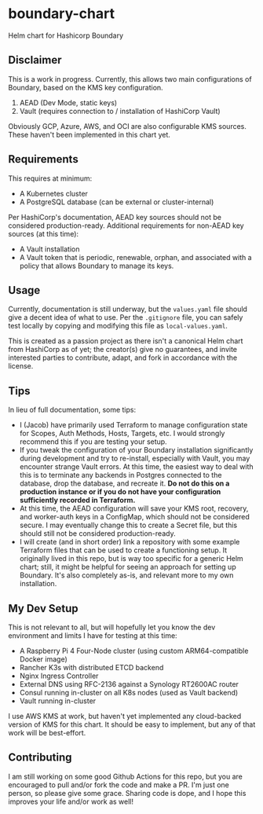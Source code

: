 # boundary-chart
Helm chart for Hashicorp Boundary

## Disclaimer
This is a work in progress. Currently, this allows two main configurations of Boundary, based on the KMS key configuration.

1. AEAD (Dev Mode, static keys)
2. Vault (requires connection to / installation of HashiCorp Vault)

Obviously GCP, Azure, AWS, and OCI are also configurable KMS sources. These haven't been implemented in this chart yet.

## Requirements
This requires at minimum:
- A Kubernetes cluster
- A PostgreSQL database (can be external or cluster-internal)

Per HashiCorp's documentation, AEAD key sources should not be considered production-ready. Additional requirements for non-AEAD key sources (at this time):
- A Vault installation
- A Vault token that is periodic, renewable, orphan, and associated with a policy that allows Boundary to manage its keys.

## Usage
Currently, documentation is still underway, but the `values.yaml` file should give a decent idea of what to use. Per the `.gitignore` file, you can safely test locally by copying and modifying this file as `local-values.yaml`.

This is created as a passion project as there isn't a canonical Helm chart from HashiCorp as of yet; the creator(s) give no guarantees, and invite interested parties to contribute, adapt, and fork in accordance with the license.

## Tips
In lieu of full documentation, some tips:
- I (Jacob) have primarily used Terraform to manage configuration state for Scopes, Auth Methods, Hosts, Targets, etc. I would strongly recommend this if you are testing your setup.
- If you tweak the configuration of your Boundary installation significantly during development and try to re-install, especially with Vault, you may encounter strange Vault errors. At this time, the easiest way to deal with this is to terminate any backends in Postgres connected to the database, drop the database, and recreate it. **Do not do this on a production instance or if you do not have your configuration sufficiently recorded in Terraform.**
- At this time, the AEAD configuration will save your KMS root, recovery, and worker-auth keys in a ConfigMap, which should not be considered secure. I may eventually change this to create a Secret file, but this should still not be considered production-ready.
- I will create (and in short order) link a repository with some example Terraform files that can be used to create a functioning setup. It originally lived in this repo, but is way too specific for a generic Helm chart; still, it might be helpful for seeing an approach for setting up Boundary. It's also completely as-is, and relevant more to my own installation.

## My Dev Setup
This is not relevant to all, but will hopefully let you know the dev environment and limits I have for testing at this time:
- A Raspberry Pi 4 Four-Node cluster (using custom ARM64-compatible Docker image)
- Rancher K3s with distributed ETCD backend
- Nginx Ingress Controller
- External DNS using RFC-2136 against a Synology RT2600AC router
- Consul running in-cluster on all K8s nodes (used as Vault backend)
- Vault running in-cluster

I use AWS KMS at work, but haven't yet implemented any cloud-backed version of KMS for this chart. It should be easy to implement, but any of that work will be best-effort.

## Contributing
I am still working on some good Github Actions for this repo, but you are encouraged to pull and/or fork the code and make a PR. I'm just one person, so please give some grace. Sharing code is dope, and I hope this improves your life and/or work as well!
